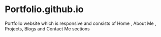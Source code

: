 # Portfolio.github.io

Portfolio website which is responsive and consists of Home , About Me , Projects, Blogs and Contact Me sections
